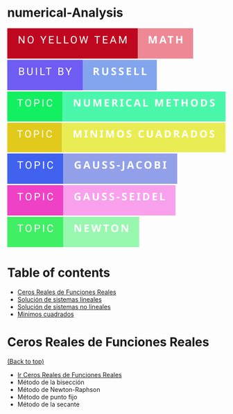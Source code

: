 # numerical-Analysis
![no-yellow-team](assets/badges/no-yellow-team-math.svg)
![no-yellow-team](assets/badges/built-by-russell.svg)
![no-yellow-team](assets/badges/topic-numerical-methods.svg)
![no-yellow-team](assets/badges/topic-minimos-cuadrados.svg)
![no-yellow-team](assets/badges/topic-gauss-jacobi.svg)
![no-yellow-team](assets/badges/topic-gauss-seidel.svg)
![no-yellow-team](assets/badges/topic-newton.svg)

# Table of contents

- [Ceros Reales de Funciones Reales](#ceros-reales-de-funciones-reales)
- [Solución de sistemas lineales](#solucion-de-sistemas-lineales)
- [Solución de sistemas no lineales](#solucion-de-sistemas-no-lineales)
- [Minimos cuadrados](#minimos-cuadrados)


# Ceros Reales de Funciones Reales
[(Back to top)](#table-of-contents)
- [Ir Ceros Reales de Funciones Reales](/algorithms/MinimosCuadrados/README.md)
- Método de la bisección
- Método de Newton-Raphson
- Método de punto fijo
- Método de la secante